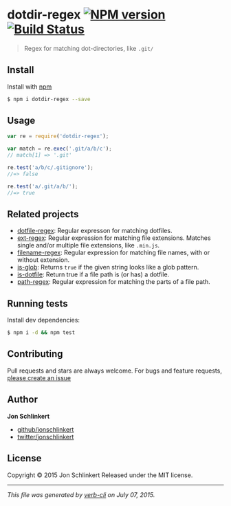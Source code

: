 # dotdir-regex [![NPM version](https://badge.fury.io/js/dotdir-regex.svg)](http://badge.fury.io/js/dotdir-regex)  [![Build Status](https://travis-ci.org/regexps/dotdir-regex.svg)](https://travis-ci.org/regexps/dotdir-regex)

> Regex for matching dot-directories, like `.git/`

## Install

Install with [npm](https://www.npmjs.com/)

```sh
$ npm i dotdir-regex --save
```

## Usage

```js
var re = require('dotdir-regex');

var match = re.exec('.git/a/b/c');
// match[1] => '.git'

re.test('a/b/c/.gitignore');
//=> false

re.test('a/.git/a/b/');
//=> true
```

## Related projects

* [dotfile-regex](https://github.com/regexps/dotfile-regex): Regular expresson for matching dotfiles.
* [ext-regex](https://github.com/regexps/ext-regex): Regular expression for matching file extensions. Matches single and/or multiple file extensions, like `.min.js`.
* [filename-regex](https://github.com/regexps/filename-regex): Regular expression for matching file names, with or without extension.
* [is-glob](https://github.com/jonschlinkert/is-glob): Returns `true` if the given string looks like a glob pattern.
* [is-dotfile](https://github.com/jonschlinkert/is-dotfile): Return true if a file path is (or has) a dotfile.
* [path-regex](https://github.com/regexps/path-regex): Regular expression for matching the parts of a file path.

## Running tests

Install dev dependencies:

```sh
$ npm i -d && npm test
```

## Contributing

Pull requests and stars are always welcome. For bugs and feature requests, [please create an issue](https://github.com/regexps/dotdir-regex/issues/new)

## Author

**Jon Schlinkert**

+ [github/jonschlinkert](https://github.com/jonschlinkert)
+ [twitter/jonschlinkert](http://twitter.com/jonschlinkert)

## License

Copyright © 2015 Jon Schlinkert
Released under the MIT license.

***

_This file was generated by [verb-cli](https://github.com/assemble/verb-cli) on July 07, 2015._